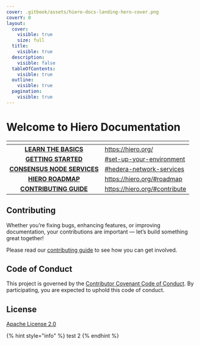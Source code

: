 ```yaml
---
cover: .gitbook/assets/hiero-docs-landing-hero-cover.png
coverY: 0
layout:
  cover:
    visible: true
    size: full
  title:
    visible: true
  description:
    visible: false
  tableOfContents:
    visible: true
  outline:
    visible: true
  pagination:
    visible: true
---
```


# Welcome to Hiero Documentation

<table data-card-size="large" data-view="cards"><thead><tr><th align="center"></th><th data-hidden data-card-target data-type="content-ref"></th></tr></thead><tbody><tr><td align="center"><a href="https://hiero.org/"><strong>LEARN THE BASICS</strong></a></td><td><a href="https://hiero.org/">https://hiero.org/</a></td></tr><tr><td align="center"><a href="./#getting-started"><strong>GETTING STARTED</strong></a></td><td><a href="./#set-up-your-environment">#set-up-your-environment</a></td></tr><tr><td align="center"><a href="./#hedera-network-services"><strong>CONSENSUS NODE SERVICES</strong></a></td><td><a href="./#hedera-network-services">#hedera-network-services</a></td></tr><tr><td align="center"><a href="https://hiero.org/#roadmap"><strong>HIERO ROADMAP</strong></a></td><td><a href="https://hiero.org/#roadmap">https://hiero.org/#roadmap</a></td></tr><tr><td align="center"><a href="https://hiero.org/#contribute"><strong>CONTRIBUTING GUIDE</strong></a></td><td><a href="https://hiero.org/#contribute">https://hiero.org/#contribute</a></td></tr></tbody></table>

## Contributing

Whether you’re fixing bugs, enhancing features, or improving documentation, your contributions are important — let’s build something great together!

Please read our [contributing guide](https://github.com/hashgraph/.github/blob/main/CONTRIBUTING.md) to see how you can get involved.

## Code of Conduct

This project is governed by the [Contributor Covenant Code of Conduct](https://github.com/hashgraph/.github/blob/main/CODE_OF_CONDUCT.md). By participating, you are expected to uphold this code of conduct.

## License

[Apache License 2.0](https://www.apache.org/licenses/LICENSE-2.0)

{% hint style="info" %}
test 2
{% endhint %}

